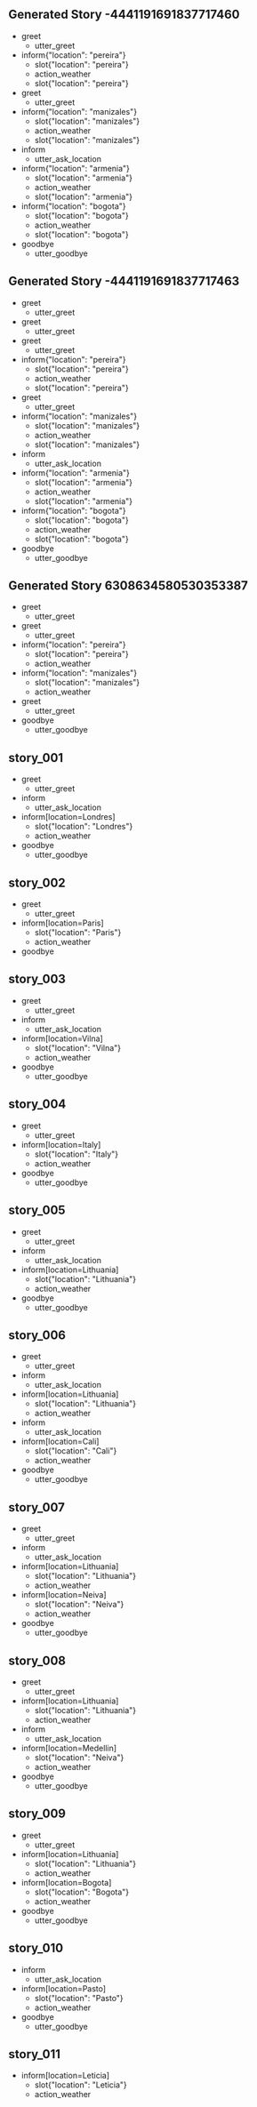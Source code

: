 ## Generated Story -4441191691837717460
* greet
    - utter_greet
* inform{"location": "pereira"}
    - slot{"location": "pereira"}
    - action_weather
    - slot{"location": "pereira"}
* greet
    - utter_greet
* inform{"location": "manizales"}
    - slot{"location": "manizales"}
    - action_weather
    - slot{"location": "manizales"}
* inform
    - utter_ask_location
* inform{"location": "armenia"}
    - slot{"location": "armenia"}
    - action_weather
    - slot{"location": "armenia"}
* inform{"location": "bogota"}
    - slot{"location": "bogota"}
    - action_weather
    - slot{"location": "bogota"}
* goodbye
    - utter_goodbye

## Generated Story -4441191691837717463
* greet
    - utter_greet
* greet
    - utter_greet
* greet
    - utter_greet
* inform{"location": "pereira"}
    - slot{"location": "pereira"}
    - action_weather
    - slot{"location": "pereira"}
* greet
    - utter_greet
* inform{"location": "manizales"}
    - slot{"location": "manizales"}
    - action_weather
    - slot{"location": "manizales"}
* inform
    - utter_ask_location
* inform{"location": "armenia"}
    - slot{"location": "armenia"}
    - action_weather
    - slot{"location": "armenia"}
* inform{"location": "bogota"}
    - slot{"location": "bogota"}
    - action_weather
    - slot{"location": "bogota"}
* goodbye
    - utter_goodbye

## Generated Story 6308634580530353387
* greet
    - utter_greet
* greet
    - utter_greet
* inform{"location": "pereira"}
    - slot{"location": "pereira"}
    - action_weather
* inform{"location": "manizales"}
    - slot{"location": "manizales"}
    - action_weather
* greet
    - utter_greet
* goodbye
    - utter_goodbye


## story_001
* greet
   - utter_greet
* inform
   - utter_ask_location
* inform[location=Londres]
   - slot{"location": "Londres"}
   - action_weather
* goodbye
   - utter_goodbye
## story_002
* greet
   - utter_greet
* inform[location=Paris]
   - slot{"location": "Paris"}
   - action_weather
* goodbye
## story_003
* greet
   - utter_greet
* inform
   - utter_ask_location
* inform[location=Vilna]
   - slot{"location": "Vilna"}
   - action_weather
* goodbye
   - utter_goodbye
## story_004
* greet
   - utter_greet
* inform[location=Italy]
   - slot{"location": "Italy"}
   - action_weather
* goodbye
   - utter_goodbye 
## story_005
* greet
   - utter_greet
* inform
   - utter_ask_location
* inform[location=Lithuania]
   - slot{"location": "Lithuania"}
   - action_weather
* goodbye
   - utter_goodbye
## story_006
* greet
   - utter_greet
* inform
   - utter_ask_location
* inform[location=Lithuania]
   - slot{"location": "Lithuania"}
   - action_weather
* inform
   - utter_ask_location
* inform[location=Cali]
   - slot{"location": "Cali"}
   - action_weather
* goodbye
   - utter_goodbye
## story_007
* greet
   - utter_greet
* inform
   - utter_ask_location
* inform[location=Lithuania]
   - slot{"location": "Lithuania"}
   - action_weather
* inform[location=Neiva]
   - slot{"location": "Neiva"}
   - action_weather
* goodbye
   - utter_goodbye
## story_008
* greet
   - utter_greet
* inform[location=Lithuania]
   - slot{"location": "Lithuania"}
   - action_weather
* inform
   - utter_ask_location
* inform[location=Medellin]
   - slot{"location": "Neiva"}
   - action_weather
* goodbye
   - utter_goodbye
## story_009
* greet
   - utter_greet
* inform[location=Lithuania]
   - slot{"location": "Lithuania"}
   - action_weather
* inform[location=Bogota]
   - slot{"location": "Bogota"}
   - action_weather
* goodbye
   - utter_goodbye
## story_010
* inform
   - utter_ask_location
* inform[location=Pasto]
   - slot{"location": "Pasto"}
   - action_weather
* goodbye
  - utter_goodbye
## story_011
* inform[location=Leticia]
   - slot{"location": "Leticia"}
   - action_weather


